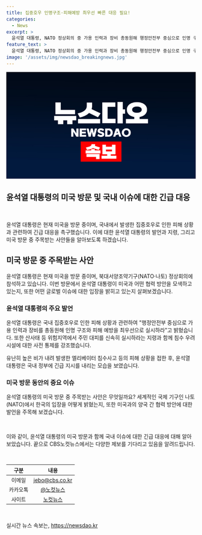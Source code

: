 ```yaml
---
title: 집중호우 인명구조·피해예방 최우선 빠른 대응 필요!
categories:
  - News
excerpt: >
  윤석열 대통령, NATO 정상회의 중 가용 인력과 장비 총동원해 행정안전부 중심으로 인명 구조와 피해 예방 최우선 긴급 지시. 산사태 등 위험지역 주민 대피 신속히, 침수 우려 시설 사전 통제 당부. 현재 집중호우로 발생한 사고 상황 파악하며 정부에 긴급 대책 마련 요청.
feature_text: >
  윤석열 대통령, NATO 정상회의 중 가용 인력과 장비 총동원해 행정안전부 중심으로 인명 구조와 피해 예방 최우선 긴급 지시. 산사태 등 위험지역 주민 대피 신속히, 침수 우려 시설 사전 통제 당부. 현재 집중호우로 발생한 사고 상황 파악하며 정부에 긴급 대책 마련 요청.
image: '/assets/img/newsdao_breakingnews.jpg'
---
```


<p><img src="/assets/img/newsdao_breakingnews.jpg" alt="flaretime 속보" /></p>

<h2>윤석열 대통령의 미국 방문 및 국내 이슈에 대한 긴급 대응</h2>

<p data-ke-size="size16">&nbsp;</p>

<p>윤석열 대통령은 현재 미국을 방문 중이며, 국내에서 발생한 집중호우로 인한 피해 상황과 관련하여 긴급 대응을 촉구했습니다. 이에 대한 윤석열 대통령의 발언과 지령, 그리고 미국 방문 중 주목받는 사안들을 알아보도록 하겠습니다.</p>

<h2 data-ke-size="size26">미국 방문 중 주목받는 사안</h2>

<p>윤석열 대통령은 현재 미국을 방문 중이며, 북대서양조약기구(NATO·나토) 정상회의에 참석하고 있습니다. 이번 방문에서 윤석열 대통령이 미국과 어떤 협력 방안을 모색하고 있는지, 또한 어떤 글로벌 이슈에 대한 입장을 밝히고 있는지 살펴보겠습니다.</p>

<h3>윤석열 대통령의 주요 발언</h3>

<p>윤석열 대통령은 국내 집중호우로 인한 피해 상황과 관련하여 "행정안전부 중심으로 가용 인력과 장비를 총동원해 인명 구조와 피해 예방을 최우선으로 실시하라"고 밝혔습니다. 또한 산사태 등 위험지역에서 주민 대피를 신속히 실시하라는 지령과 함께 침수 우려 시설에 대한 사전 통제를 강조했습니다.</p>

<p>유난히 높은 비가 내려 발생한 엘리베이터 침수사고 등의 피해 상황을 접한 후, 윤석열 대통령은 국내 정부에 긴급 지시를 내리는 모습을 보였습니다.</p>

<h3>미국 방문 동안의 중요 이슈</h3>

<p>윤석열 대통령의 미국 방문 중 주목받는 사안은 무엇일까요? 세계적인 국제 기구인 나토(NATO)에서 한국의 입장을 어떻게 밝혔는지, 또한 미국과의 양국 간 협력 방안에 대한 발언을 주목해 보겠습니다.</p>

<p data-ke-size="size16">&nbsp;</p>

<p>이와 같이, 윤석열 대통령의 미국 방문과 함께 국내 이슈에 대한 긴급 대응에 대해 알아보았습니다. 끝으로 CBS노컷뉴스에서는 다양한 제보를 기다리고 있음을 알려드립니다.</p>

<p data-ke-size="size16">&nbsp;</p>

<table>
<thead>
<tr>
<th style="text-align: center;">구분</th>
<th style="text-align: center;">내용</th>
</tr>
</thead>
<tbody>
<tr>
<td style="text-align: center;">이메일</td>
<td style="text-align: center;"><a href="mailto:jebo@cbs.co.kr">jebo@cbs.co.kr</a></td>
</tr>
<tr>
<td style="text-align: center;">카카오톡</td>
<td style="text-align: center;"><a href="https://url.kr/b71afn">@노컷뉴스</a></td>
</tr>
<tr>
<td style="text-align: center;">사이트</td>
<td style="text-align: center;"><a href="https://url.kr/b71afn">노컷뉴스</a></td>
</tr>
</tbody>
</table>

<p data-ke-size="size16">&nbsp;</p>
실시간 뉴스 속보는, <a href="https://newsdao.kr" rel="dofollow">https://newsdao.kr</a>


